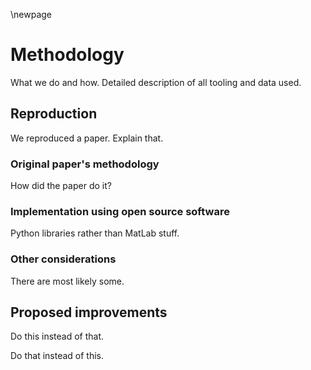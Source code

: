 \newpage
# Methodology
What we do and how. Detailed description of all tooling and data used.

## Reproduction
We reproduced a paper. Explain that.

### Original paper's methodology
How did the paper do it?

### Implementation using open source software
Python libraries rather than MatLab stuff.

### Other considerations
There are most likely some.

## Proposed improvements
Do this instead of that.

Do that instead of this.
